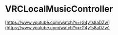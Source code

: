# VRCLocalMusicController
[https://www.youtube.com/watch?v=rG4y1s8aDZw](https://www.youtube.com/watch?v=rG4y1s8aDZw)